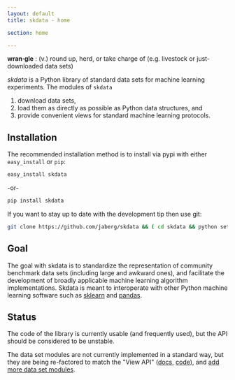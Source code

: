 ```yaml
---
layout: default
title: skdata - home

section: home

---
```


**wran·gle**
: (v.) round up, herd, or take charge of (e.g. livestock or just-downloaded data sets)

_skdata_ is a Python library of standard data sets for machine learning experiments.
The modules of `skdata`
1. download data sets,
2. load them as directly as possible as Python data structures, and
3. provide convenient views for standard machine learning protocols.

## Installation

The recommended installation method is to install via pypi with either
`easy_install` or `pip`:

```bash
easy_install skdata
```

-or-

```bash
pip install skdata
```

If you want to stay up to date with the development tip then use git:

```bash
git clone https://github.com/jaberg/skdata && ( cd skdata && python setup.py develop )
```


## Goal

The goal with skdata is to standardize the representation
of community benchmark data sets (including large and awkward ones),
and facilitate the development of broadly applicable machine learning algorithm implementations.
Skdata is meant to interoperate with other Python machine learning software
such as
[sklearn](http://scikit-learn.org/stable/) and [pandas](http://pandas.pydata.org/).


## Status

The code of the library is currently usable (and frequently used), but the API
should be considered to be unstable.

The data set modules are not currently implemented in a standard way, but they
are being re-factored to match the "View API"
([docs](https://github.com/jaberg/skdata/wiki/View-API),
[code](https://github.com/jaberg/skdata/blob/master/skdata/base.py)),
and [add more data set modules](https://github.com/jaberg/skdata/wiki/How-to-Create-a-New-Dataset-Module).

